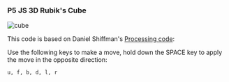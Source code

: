 ### P5 JS 3D Rubik's Cube
![cube](https://github.com/alazareva/cube_js/blob/master/images/cube.gif)

This code is based on Daniel Shiffman's [Processing code](https://thecodingtrain.com/CodingChallenges/142.3-rubiks-cube):

Use the following keys to make a move, hold down the SPACE key to apply the move in the opposite direction:

`u, f, b, d, l, r`